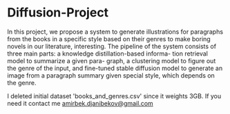 # Diffusion-Project

In this project, we propose a system to generate illustrations for paragraphs from the books in a specific style based on their genres to make boring novels in our literature, interesting. The pipeline of the system consists of three main parts: a knowledge distillation-based informa- tion retrieval model to summarize a given para- graph, a clustering model to figure out the genre of the input, and fine-tuned stable diffusion model to generate an image from a paragraph summary given special style, which depends on the genre.

I deleted initial dataset 'books_and_genres.csv' since it weights 3GB. 
If you need it contact me amirbek.djanibekov@gmail.com
